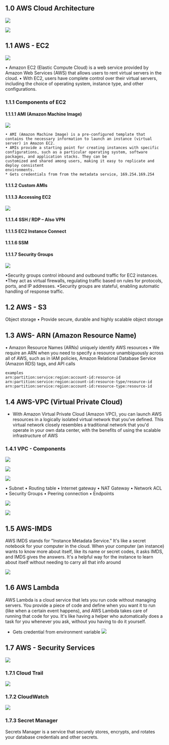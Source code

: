 ## 1.0 AWS Cloud Architecture

![](https://i.imgur.com/j8qk2SW.png)

![](https://i.imgur.com/Yhf7mU2.png)





##  1.1 AWS - EC2
![](https://i.imgur.com/D9tsawV.png)


• Amazon EC2 (Elastic Compute Cloud) is a web service provided by Amazon Web
Services (AWS) that allows users to rent virtual servers in the cloud.
• With EC2, users have complete control over their virtual servers, including the
choice of operating system, instance type, and other configurations.

### 1.1.1 Components of EC2
#### 1.1.1.1 AMI (Amazon Machine Image)
![](https://i.imgur.com/YRCZQ80.png)



	• AMI (Amazon Machine Image) is a pre-configured template that contains the necessary information to launch an instance (virtual server) in Amazon EC2.
	• AMIs provide a starting point for creating instances with specific configurations, such as a particular operating system, software packages, and application stacks. They can be
	customized and shared among users, making it easy to replicate and deploy consistent
	environments.
	* Gets credentials from from the metadata service, 169.254.169.254


#### 1.1.1.2 Custom AMIs
#### 1.1.1.3 Accessing EC2

![](https://i.imgur.com/yNnUZuC.png)



#### 1.1.1.4 SSH / RDP – Also VPN
#### 1.1.1.5 EC2 Instance Connect
#### 1.1.1.6 SSM
#### 1.1.1.7 Security Groups

![](https://i.imgur.com/jj8Tw5Y.png)


•Security groups control inbound and outbound traffic for EC2 instances.
•They act as virtual firewalls, regulating traffic based on rules for protocols, ports, and IP
addresses.
•Security groups are stateful, enabling automatic handling of response traffic.


## 1.2 AWS - S3
Object storage
• Provide secure, durable and highly scalable object storage

## 1.3 AWS- ARN (Amazon Resource Name)
• Amazon Resource Names (ARNs) uniquely identify AWS resources
• We require an ARN when you need to specify a resource unambiguously across all of AWS, such as in IAM policies, Amazon Relational Database Service (Amazon RDS) tags, and API calls
```
examples
arn:partition:service:region:account-id:resource-id
arn:partition:service:region:account-id:resource-type/resource-id
arn:partition:service:region:account-id:resource-type:resource-id
```

## 1.4 AWS-VPC (Virtual Private Cloud)
* With Amazon Virtual Private Cloud (Amazon VPC), you can launch AWS resources in a logically isolated virtual network that you've defined. This virtual network closely resembles a traditional network that you'd operate in your own data center, with the benefits of using the scalable infrastructure of AWS
### 1.4.1 VPC - Components
![](https://i.imgur.com/a9PpBvE.png)


![](https://i.imgur.com/xh1JUAF.png)

![](https://i.imgur.com/GVVnF9S.png)




• Subnet
• Routing table
• Internet gateway
• NAT Gateway
• Network ACL
• Security Groups
• Peering connection
• Endpoints

![](https://i.imgur.com/htEwT9z.png)

![](https://i.imgur.com/2Zcr7n0.png)






## 1.5 AWS-IMDS

AWS IMDS stands for "Instance Metadata Service." It's like a secret notebook for your
computer in the cloud. When your computer (an instance) wants to know more about itself, like its name or secret codes, it asks IMDS, and IMDS gives the answers. It's a helpful way for the instance to learn about itself without needing to carry all that info around

![](https://i.imgur.com/vWeFFRX.png)



## 1.6 AWS Lambda
AWS Lambda is a cloud service that lets you run code without managing servers. You provide a piece of code and define when you want it to run (like when a certain event happens), and AWS Lambda takes care of running that code for you. It's like having a helper who automatically does a task for you whenever you ask, without you having to do it yourself.

* Gets credential from environment variable
![](https://i.imgur.com/iLf54qG.png)



## 1.7 AWS - Security Services

![](https://i.imgur.com/3dsTw7z.png)



### 1.7.1 Cloud Trail

![](https://i.imgur.com/TOcLiPz.png)




### 1.7.2 CloudWatch
![](https://i.imgur.com/bqiWvvF.png)



### 1.7.3 Secret Manager
Secrets Manager is a service that securely stores, encrypts, and rotates your database credentials and other secrets. 